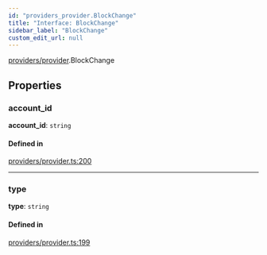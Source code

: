 ```yaml
---
id: "providers_provider.BlockChange"
title: "Interface: BlockChange"
sidebar_label: "BlockChange"
custom_edit_url: null
---
```


[providers/provider](../modules/providers_provider.md).BlockChange

## Properties

### account\_id

 **account\_id**: `string`

#### Defined in

[providers/provider.ts:200](https://github.com/near/near-api-js/blob/ef6d7fbf/packages/near-api-js/src/providers/provider.ts#L200)

___

### type

 **type**: `string`

#### Defined in

[providers/provider.ts:199](https://github.com/near/near-api-js/blob/ef6d7fbf/packages/near-api-js/src/providers/provider.ts#L199)
